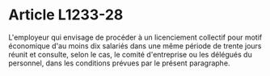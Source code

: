 # Article L1233-28

L'employeur qui envisage de procéder à un licenciement collectif pour motif économique d'au moins dix salariés dans une même période de trente jours réunit et consulte, selon le cas, le comité d'entreprise ou les délégués du personnel, dans les conditions prévues par le présent paragraphe.